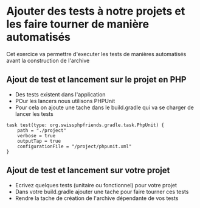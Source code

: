 # Ajouter des tests à notre projets et les faire tourner de manière automatisés
Cet exercice va permettre d'executer les tests de manières automatisés avant la construction de l'archive

## Ajout de test et lancement sur le projet en PHP
* Des tests existent dans l'application
* POur les lancers nous utilisons PHPUnit
* Pour cela on ajoute une tache dans le build.gradle qui va se charger de lancer les tests
```
task test(type: org.swissphpfriends.gradle.task.PhpUnit) {
    path = "./project"
    verbose = true
    outputTap = true
    configurationFile = "/project/phpunit.xml"
}
```

## Ajout de test et lancement sur votre projet
* Ecrivez quelques tests (unitaire ou fonctionnel) pour votre projet
* Dans votre build.gradle ajouter une tache pour faire tourner ces tests 
* Rendre la tache de création de l'archive dépendante de vos tests